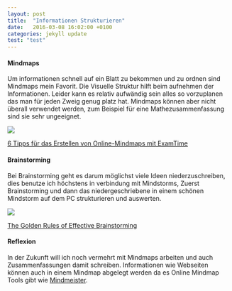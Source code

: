 ```yaml
---
layout: post
title:  "Informationen Strukturieren"
date:   2016-03-08 16:02:00 +0100
categories: jekyll update
test: "test"
---
```

#### Mindmaps
Um informationen schnell auf ein Blatt zu bekommen und zu ordnen sind Mindmaps mein Favorit. Die Visuelle Struktur hilft beim aufnehmen der Informationen. Leider kann es relativ aufwändig sein alles so vorzuplanen das man für jeden Zweig genug platz hat. Mindmaps können aber nicht überall verwendet werden, zum Beispiel für eine Mathezusammenfassung sind sie sehr ungeeignet.

<div class="thumbnail">
	<img src="https://infode.examtime.com/files/2012/11/Tipps-zum-Erstellen-von-Mindmaps.png" class="img-responsive">
	<p class="text-center">
		<a href="https://www.examtime.com/de/blog/6-tipps-fur-das-erstellen-von-online-mindmaps-mit-examtime/">
			6 Tipps für das Erstellen von Online-Mindmaps mit ExamTime
		</a>
	</p>
</div>

#### Brainstorming
Bei Brainstorming geht es darum möglichst viele Ideen niederzuschreiben, dies benutze ich höchstens in verbindung mit Mindstorms, Zuerst Brainstorming und dann das niedergeschriebene in einem schönen Mindstorm auf dem PC strukturieren und auswerten.
<div class="thumbnail">
	<img src="http://goalsandachievements.com/wp-content/uploads/2013/12/brainstorming-design-engine.png" class="img-responsive">
	<p class="text-center">
		<a href="http://goalsandachievements.com/career/leadership-creativity-the-golden-rules-of-effective-brainstorming/">
			The Golden Rules of Effective Brainstorming
		</a>
	</p>
</div>

#### Reflexion
In der Zukunft will ich noch vermehrt mit Mindmaps arbeiten und auch Zusammenfassungen damit schreiben. Informationen wie Webseiten können auch in einem Mindmap abgelegt werden da es Online Mindmap Tools gibt wie [Mindmeister].

[Mindmeister]: <https://www.mindmeister.com/de>